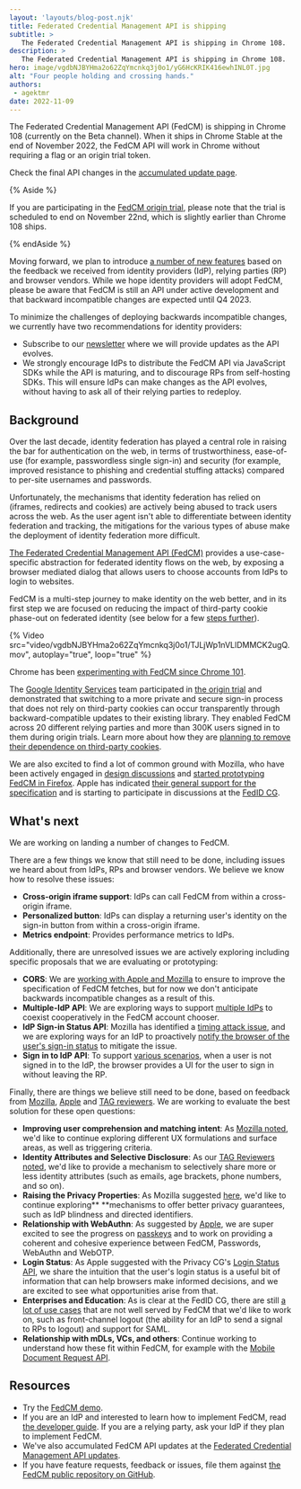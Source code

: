 ```yaml
---
layout: 'layouts/blog-post.njk'
title: Federated Credential Management API is shipping
subtitle: >
   The Federated Credential Management API is shipping in Chrome 108.
description: >
   The Federated Credential Management API is shipping in Chrome 108.
hero: image/vgdbNJBYHma2o62ZqYmcnkq3j0o1/yG6HcKRIK416ewhINL0T.jpg
alt: "Four people holding and crossing hands."
authors:
 - agektmr
date: 2022-11-09
---
```


The Federated Credential Management API (FedCM) is shipping in Chrome 108 (currently on the Beta channel). When it ships in Chrome Stable at the end of November 2022, the FedCM API will work in Chrome without requiring a flag or an origin trial token.

Check the final API changes in the [accumulated update page](docs/privacy-sandbox/fedcm-updates).

{% Aside %}

If you are participating in the [FedCM origin trial](/origintrials/#/register_trial/3977804370874990593), please note that the trial is scheduled to end on November 22nd, which is slightly earlier than Chrome 108 ships.

{% endAside %}


Moving forward, we plan to introduce [a number of new
features](#whats-next) based on the feedback we received from
identity providers (IdP), relying parties (RP) and browser vendors. While we
hope identity providers will adopt FedCM, please be aware that FedCM is still an
API under active development and that backward incompatible changes are expected
until Q4 2023.

To minimize the challenges of deploying backwards incompatible changes, we
currently have two recommendations for identity providers:

-   Subscribe to our
    [newsletter](https://groups.google.com/g/fedcm-developer-newsletter) where
    we will provide updates as the API evolves.
-   We strongly encourage IdPs to distribute the FedCM API via JavaScript
    SDKs while the API is maturing, and to discourage RPs from self-hosting
    SDKs. This will ensure IdPs can make changes as the API evolves, without
    having to ask all of their relying parties to redeploy.

## Background

Over the last decade, identity federation has played a central role in raising
the bar for authentication on the web, in terms of trustworthiness, ease-of-use
(for example, passwordless single sign-in) and security (for example, improved
resistance to phishing and credential stuffing attacks) compared to per-site
usernames and passwords.

Unfortunately, the mechanisms that identity federation has relied on (iframes,
redirects and cookies) are actively being abused to track users across the web.
As the user agent isn't able to differentiate between identity federation and
tracking, the mitigations for the various types of abuse make the deployment of
identity federation more difficult.

[The Federated Credential Management API (FedCM)](https://fedidcg.github.io/FedCM/)
provides a use-case-specific abstraction for federated identity flows on the
web, by exposing a browser mediated dialog that allows users to choose accounts
from IdPs to login to websites.

FedCM is a multi-step journey to make identity on the web better, and in its
first step we are focused on reducing the impact of third-party cookie phase-out
on federated identity (see below for a few [steps
further](#heading=h.hd4vvssat3s0)).



{% Video src="video/vgdbNJBYHma2o62ZqYmcnkq3j0o1/TJLjWp1nVLlDMMCK2ugQ.mov", autoplay="true", loop="true" %}


Chrome has been
[experimenting with FedCM since Chrome 101](/blog/fedcm-origin-trial/).

The
[Google Identity Services](https://developers.google.com/identity/gsi/web/guides/overview)
team participated in
[the origin trial](/docs/web-platform/origin-trials/)
and demonstrated that switching to a more private and secure sign-in process
that does not rely on third-party cookies can occur transparently through
backward-compatible updates to their existing library. They enabled FedCM across
20 different relying parties and more than 300K users signed in to them during
origin trials. Learn more about how they are
[planning to remove their dependence on third-party cookies](https://developers.google.com/identity/gsi/web/guides/supported-browsers#third-party_cookies).

We are also excited to find a lot of common ground with Mozilla, who have been
actively engaged in [design
discussions](https://github.com/fedidcg/FedCM/issues) and
[started prototyping FedCM in Firefox](https://bugzilla.mozilla.org/show_bug.cgi?id=1782066).
Apple has indicated
[their general support for the specification](https://lists.webkit.org/pipermail/webkit-dev/2022-March/032162.html)
and is starting to participate in discussions at the [FedID
CG](https://www.w3.org/community/fed-id/).

## What's next

We are working on landing a number of changes to FedCM.

There are a few things we know that still need to be done, including issues we
heard about from IdPs, RPs and browser vendors. We believe we know how to
resolve these issues:

-   **Cross-origin iframe support**: IdPs can call FedCM from within a
    cross-origin iframe.
-   **Personalized button**: IdPs can display a returning user's identity on
    the sign-in button from within a cross-origin iframe.
-   **Metrics endpoint**: Provides performance metrics to IdPs.

Additionally, there are unresolved issues we are actively exploring including
specific proposals that we are evaluating or prototyping:

-   **CORS**: We are [working with Apple and
    Mozilla](https://github.com/fedidcg/FedCM/issues/320) to ensure to improve
    the specification of FedCM fetches, but for now we don't anticipate
    backwards incompatible changes as a result of this.
-   **Multiple-IdP API**: We are exploring ways to support [multiple
    IdPs](https://github.com/fedidcg/FedCM/issues/319) to coexist cooperatively
    in the FedCM account chooser.
-   **IdP Sign-in Status API**: Mozilla has identified a [timing attack
    issue](https://github.com/fedidcg/FedCM/issues/230), and we are exploring
    ways for an IdP to proactively
    [notify the browser of the user's sign-in status](https://fedidcg.github.io/FedCM/#the-idp-sign-in-status-api)
    to mitigate the issue.
-   **Sign in to IdP API**: To support [various
    scenarios](https://github.com/fedidcg/FedCM/issues/348), when a user is not
    signed in to the IdP, the browser provides a UI for the user to sign in
    without leaving the RP.

Finally, there are things we believe still need to be done, based on feedback
from
[Mozilla](https://github.com/mozilla/standards-positions/issues/618#issuecomment-1221964677),
[Apple](https://lists.webkit.org/pipermail/webkit-dev/2022-March/032162.html)
and
[TAG reviewers](https://github.com/w3ctag/design-reviews/issues/718#issue-1165654549).
We are working to evaluate the best solution for these open questions:

-   **Improving user comprehension and matching intent**: As
    [Mozilla noted](https://github.com/mozilla/standards-positions/issues/618#issuecomment-1221964677),
    we'd like to continue exploring different UX formulations and surface
    areas, as well as triggering criteria.
-   **Identity Attributes and Selective Disclosure**: As our
    [TAG Reviewers noted](https://github.com/w3ctag/design-reviews/issues/718#issuecomment-1171733526),
    we'd like to provide a mechanism to selectively share more or less identity
    attributes (such as emails, age brackets, phone numbers, and so on).
-   **Raising the Privacy Properties**: As Mozilla suggested
    [here](https://github.com/mozilla/standards-positions/issues/618#issuecomment-1221964677),
    we'd like to continue exploring** **mechanisms to offer better privacy
    guarantees, such as  IdP blindness and directed identifiers.
-   **Relationship with WebAuthn**: As suggested by
    [Apple](https://lists.webkit.org/pipermail/webkit-dev/2022-March/032162.html),
    we are super excited to see the progress on
    [passkeys](http://goo.gle/passkeys) and to work on providing a coherent and
    cohesive experience between FedCM, Passwords, WebAuthn and WebOTP.
-   **Login Status**: As Apple suggested with the Privacy CG's [Login Status
    API](https://github.com/privacycg/is-logged-in), we share the intuition
    that the user's login status is a useful bit of information that can help
    browsers make informed decisions, and we are excited to see what
    opportunities arise from that.
-   **Enterprises and Education**: As is clear at the FedID CG, there are
    still
    [a lot of use cases](https://github.com/fedidcg/use-case-library/blob/main/decision_tree_flows/login/Federated%20Login%20OIDC%20Oauth2%20Auth%20Code%20Flow.png)
    that are not well served by FedCM that we'd like to work on, such as
    front-channel logout (the ability for an IdP to send a signal to RPs to
    logout) and support for SAML.
-   **Relationship with mDLs, VCs, and others**: Continue working to understand how
    these fit within FedCM, for example with the
    [Mobile Document Request API](https://github.com/WICG/mobile-document-request-api).

## Resources

-   Try the [FedCM demo](https://fedcm-rp-demo.glitch.me/).
-   If you are an IdP and interested to learn how to implement FedCM, read
    [the developer guide](/docs/privacy-sandbox/fedcm/).
    If you are a relying party, ask your IdP if they plan to implement FedCM.
-   We've also accumulated FedCM API updates at the
    [Federated Credential Management API updates](/docs/privacy-sandbox/fedcm-updates/).
-   If you have feature requests, feedback or issues, file them against [the
    FedCM public repository on GitHub](https://github.com/fedidcg/FedCM/).